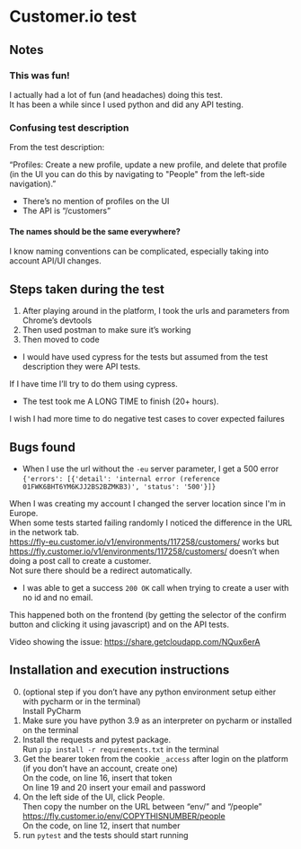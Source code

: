 # Customer.io test

## Notes
### This was fun!
I actually had a lot of fun (and headaches) doing this test.  
It has been a while since I used python and did any API testing.  

### Confusing test description
From the test description: 

“Profiles: Create a new profile, update a new profile, and delete that profile (in the UI you can do this by navigating to "People" from the left-side navigation).” 

* There’s no mention of profiles on the UI
* The API is “/customers”
#### The names should be the same everywhere?

I know naming conventions can be complicated, especially taking into account API/UI changes.  

## Steps taken during the test
1. After playing around in the platform, I took the urls and parameters from Chrome’s devtools
2. Then used postman to make sure it’s working
3. Then moved to code
* I would have used cypress for the tests but assumed from the test description they were API tests.

If I have time I’ll try to do them using cypress.
* The test took me A LONG TIME to finish (20+ hours).

I wish I had more time to do negative test cases to cover expected failures


## Bugs found
* When I use the url without the `-eu` server parameter, I get a 500 error
```{'errors': [{'detail': 'internal error (reference 01FWK6BHT6YM6KJJ2BS2BZMKB3)', 'status': '500'}]}```

When I was creating my account I changed the server location since I'm in Europe.  
When some tests started failing randomly I noticed the difference in the URL in the network tab.  
https://fly-eu.customer.io/v1/environments/117258/customers/ works but   
https://fly.customer.io/v1/environments/117258/customers/ doesn’t when doing a post call to create a customer.  
Not sure there should be a redirect automatically.  
* I was able to get a success `200 OK` call when trying to create a user with no id and no email.  


This happened both on the frontend (by getting the selector of the confirm button and clicking it using javascript) and on the API tests.  

Video showing the issue: https://share.getcloudapp.com/NQux6erA


## Installation and execution instructions
0. (optional step if you don’t have any python environment setup either with pycharm or in the terminal)  
Install PyCharm
1. Make sure you have python 3.9 as an interpreter on pycharm or installed on the terminal
2. Install the requests and pytest package.  
Run `pip install -r requirements.txt` in the terminal
3. Get the bearer token from the cookie `_access` after login on the platform (if you don’t have an account, create one)  
On the code, on line 16, insert that token   
On line 19 and 20 insert your email and password  
4. On the left side of the UI, click People.   
Then copy the number on the URL between “env/” and “/people”
https://fly.customer.io/env/COPYTHISNUMBER/people  
On the code, on line 12, insert that number  
5. run `pytest` and the tests should start running
